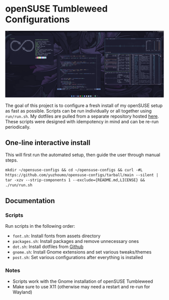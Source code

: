 # openSUSE Tumbleweed Configurations

![desktop screenshot](assets/images/screenshot.png)

The goal of this project is to configure a fresh install of my openSUSE setup
as fast as possible. Scripts can be run individually or all together using
`run/run.sh`. My dotfiles are pulled from a separate repository hosted
[here](https://github.com/yuzhoumo/dotfiles). These scripts were designed with
idempotency in mind and can be re-run periodically.

## One-line interactive install

This will first run the automated setup, then guide the user through manual steps.

```
mkdir ~/opensuse-configs && cd ~/opensuse-configs && curl -#L https://github.com/yuzhoumo/opensuse-configs/tarball/main --silent | tar -xzv --strip-components 1 --exclude={README.md,LICENSE} && ./run/run.sh
```

## Documentation

### Scripts

Run scripts in the following order:

- `font.sh`: Install fonts from assets directory
- `packages.sh`: Install packages and remove unnecessary ones
- `dot.sh`: Install dotfiles from [Github](https://github.com/yuzhoumo/dotfiles)
- `gnome.sh`: Install Gnome extensions and set various tweaks/themes
- `post.sh`: Set various configurations after everything is installed

### Notes

- Scripts work with the Gnome installation of openSUSE Tumbleweed
- Make sure to use X11 (otherwise may need a restart and re-run for Wayland)
